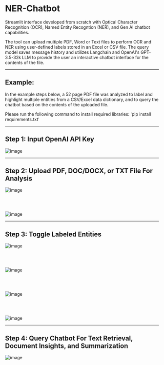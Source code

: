 # NER-Chatbot

Streamlit interface developed from scratch with Optical Character Recognition (OCR), Named Entity Recogntion (NER), and Gen AI chatbot capabilities. 

The tool can upload multiple PDF, Word or Text files to perform OCR and NER using user-defined labels stored in an Excel or CSV file. The query model saves message history and utilizes Langchain and OpenAI's GPT-3.5-32k LLM to provide the user an interactive chatbot interface for the contents of the file. 

---

## Example:

In the example steps below, a 52 page PDF file was analyzed to label and highlight multiple entities from a CSV/Excel data dictionary, and to query the chatbot based on the contents of the uploaded file.  

Please run the following command to install required libraries: 'pip install requirements.txt'

---

## Step 1: Input OpenAI API Key

![image](https://github.com/ksharma200/NER-Chatbot/assets/156555405/034ae2c8-9340-48c3-b045-1858a7f9cbf2)

---

## Step 2: Upload PDF, DOC/DOCX, or TXT File For Analysis

![image](https://github.com/ksharma200/NER-Chatbot/assets/156555405/0229b6af-9905-45b7-8e31-356117bb9a46)

<br><br>

![image](https://github.com/ksharma200/NER-Chatbot/assets/156555405/1809f29c-1f71-4ece-ba5b-5425c164349f)

---

## Step 3: Toggle Labeled Entities 


![image](https://github.com/ksharma200/NER-Chatbot/assets/156555405/95bcc61e-808f-490d-8d51-66107388f6f2)

<br><br>


![image](https://github.com/ksharma200/NER-Chatbot/assets/156555405/b0ba3956-7c50-46a9-be60-d53b8be5cdca)

<br><br>


![image](https://github.com/ksharma200/NER-Chatbot/assets/156555405/cc9cb605-15ea-48f6-bef6-3f31fc6c0a2b)

<br><br>


![image](https://github.com/ksharma200/NER-Chatbot/assets/156555405/83fbc243-fbea-4ee9-9aa7-f9c1d3b74b7e)

---

## Step 4: Query Chatbot For Text Retrieval, Document Insights, and Summarization

![image](https://github.com/ksharma200/NER-Chatbot/assets/156555405/ce7f89b7-549a-48f1-9139-9e8d5d51855c)

